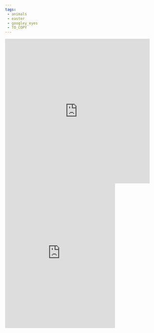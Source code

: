 ```yaml
---
tags:
 - animals
 - easter
 - googley_eyes
 - TO_COPY
---
```


<iframe src="https://www.facebook.com/plugins/video.php?height=476&href=https%3A%2F%2Fwww.facebook.com%2Fmrcreators%2Fvideos%2F942254816882844%2F&show_text=false&width=476&t=0" width="476" height="476" style="border:none;overflow:hidden" scrolling="no" frameborder="0" allowfullscreen="true" allow="autoplay; clipboard-write; encrypted-media; picture-in-picture; web-share" allowFullScreen="true"></iframe>

<iframe src="https://www.facebook.com/plugins/video.php?height=476&href=https%3A%2F%2Fwww.facebook.com%2FKidsArtnCrafts%2Fvideos%2F1592390887951269%2F&show_text=false&width=362&t=0" width="362" height="476" style="border:none;overflow:hidden" scrolling="no" frameborder="0" allowfullscreen="true" allow="autoplay; clipboard-write; encrypted-media; picture-in-picture; web-share" allowFullScreen="true"></iframe>